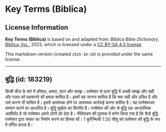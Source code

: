 # Key Terms (Biblica)

## License Information

**Key Terms (Biblica)** is based on and adapted from: _Biblica Bible Dictionary_, [Biblica, Inc.](https://www.biblica.com/), 2023, which is licensed under a [CC BY-SA 4.0 license](https://creativecommons.org/licenses/by-sa/4.0/legalcode.en).

This markdown version (created `2025-10-20`) is provided under the same license.



--------------------------------

## बुद्धि (id: 183219)

किसी चीज़ के बारे में कौशल, क्षमता, ज्ञान और समझ। परमेश्‍वर से प्राप्त बुद्धि में अच्छी समझ और सही और गलत को पहचानने की क्षमता शामिल है। इसमें यह जानना शामिल है कि क्या सही और उचित है और उसे करना भी शामिल है। इसमें आवश्यक होने पर आवश्यक कार्रवाई करना शामिल है। यह परमेश्‍वरका सम्मान करने पर आधारित है। बुद्धि मूर्खता का विपरीत है। परमेश्‍वर की ओर से बुद्धि एक आध्यात्मिक आशीर्वाद है जो परमेश्‍वर अपने लोगों को देता है। नीतिवचन की पुस्तक में वर्णन किया गया है कि कैसे बुद्धि परमेश्‍वर द्वारा संसार का निर्माण करने का हिस्सा थी। 1 कुरिन्थियों 1:30 यीशु को परमेश्वर की बुद्धि के रूप में वर्णित करता है।



